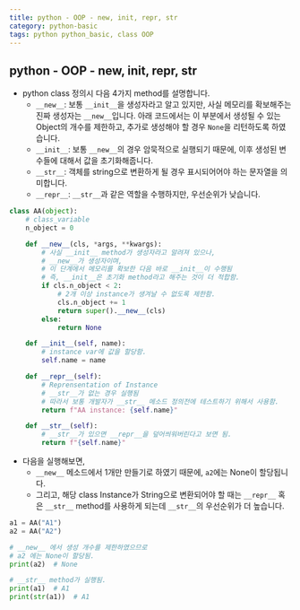 ```yaml
---
title: python - OOP - new, init, repr, str
category: python-basic
tags: python python_basic, class OOP 
---
```


## python - OOP - new, init, repr, str

- python class 정의시 다음 4가지 method를 설명합니다.
  - `__new__`: 보통 `__init__`을 생성자라고 알고 있지만, 사실 메모리를 확보해주는 진짜 생성자는 `__new__`입니다. 아래 코드에서는 이 부분에서 생성될 수 있는 Object의 개수를 제한하고, 추가로 생성해야 할 경우 `None`을 리턴하도록 하였습니다.
  - `__init__`: 보통 `__new__`의 경우 암묵적으로 실행되기 때문에, 이후 생성된 변수들에 대해서 값을 초기화해줍니다.
  - `__str__`: 객체를 string으로 변환하게 될 경우 표시되어어야 하는 문자열을 의미합니다.
  - `__repr__`: `__str__`과 같은 역할을 수행하지만, 우선순위가 낮습니다.

```python
class AA(object):
    # class_variable
    n_object = 0

    def __new__(cls, *args, **kwargs):
        # 사실 __init__ method가 생성자라고 알려져 있으나,
        # __new__가 생성자이며,
        # 이 단계에서 메모리를 확보한 다음 바로 __init__이 수행됨
        # 즉, __init__은 초기화 method라고 해주는 것이 더 적합함.
        if cls.n_object < 2:
            # 2개 이상 instance가 생겨날 수 없도록 제한함.
            cls.n_object += 1
            return super().__new__(cls)
        else:
            return None

    def __init__(self, name):
        # instance var에 값을 할당함.
        self.name = name

    def __repr__(self):
        # Reprensentation of Instance
        # __str__가 없는 경우 실행됨
        # 따라서 보통 개발자가 __str__ 메소드 정의전에 테스트하기 위해서 사용함.
        return f"AA instance: {self.name}"

    def __str__(self):
        # __str__가 있으면 __repr__을 덮어씌워버린다고 보면 됨.
        return f"{self.name}"
```

- 다음을 실행해보면, 
  - `__new__` 메소드에서 1개만 만들기로 하였기 때문에, `a2`에는 None이 할당됩니다.
  - 그리고, 해당 class Instance가 String으로 변환되어야 할 때는 `__repr__` 혹은 `__str__` method를 사용하게 되는데 `__str__`의 우선순위가 더 높습니다.

```python
a1 = AA("A1")
a2 = AA("A2")

# __new__ 에서 생성 개수를 제한하였으므로
# a2 에는 None이 할당됨.
print(a2)  # None

# __str__ method가 실행됨.
print(a1)  # A1
print(str(a1))  # A1
```
